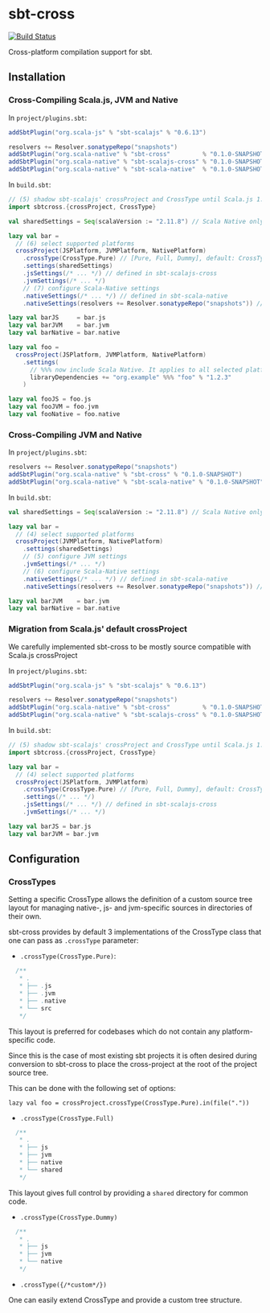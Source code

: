 <h1>sbt-cross</h1>

[![Build Status](https://travis-ci.org/scala-native/sbt-cross.svg?branch=master)](https://travis-ci.org/scala-native/sbt-cross)

Cross-platform compilation support for sbt.

<h2>Installation</h2>

<h3>Cross-Compiling Scala.js, JVM and Native</h3>

In `project/plugins.sbt`:

```scala
addSbtPlugin("org.scala-js" % "sbt-scalajs" % "0.6.13")

resolvers += Resolver.sonatypeRepo("snapshots")                           // (1)
addSbtPlugin("org.scala-native" % "sbt-cross"         % "0.1.0-SNAPSHOT") // (2)
addSbtPlugin("org.scala-native" % "sbt-scalajs-cross" % "0.1.0-SNAPSHOT") // (3)
addSbtPlugin("org.scala-native" % "sbt-scala-native"  % "0.1.0-SNAPSHOT") // (4)
```

In `build.sbt`:

```scala
// (5) shadow sbt-scalajs' crossProject and CrossType until Scala.js 1.0.0 is released
import sbtcross.{crossProject, CrossType}

val sharedSettings = Seq(scalaVersion := "2.11.8") // Scala Native only supports 2.11

lazy val bar =
  // (6) select supported platforms
  crossProject(JSPlatform, JVMPlatform, NativePlatform)
    .crossType(CrossType.Pure) // [Pure, Full, Dummy], default: CrossType.Full
    .settings(sharedSettings)
    .jsSettings(/* ... */) // defined in sbt-scalajs-cross
    .jvmSettings(/* ... */)
    // (7) configure Scala-Native settings
    .nativeSettings(/* ... */) // defined in sbt-scala-native
    .nativeSettings(resolvers += Resolver.sonatypeRepo("snapshots")) // until we have a stable scala-native releases

lazy val barJS     = bar.js
lazy val barJVM    = bar.jvm
lazy val barNative = bar.native

lazy val foo =
  crossProject(JSPlatform, JVMPlatform, NativePlatform)
    .settings(
      // %%% now include Scala Native. It applies to all selected platforms
      libraryDependencies += "org.example" %%% "foo" % "1.2.3"
    )

lazy val fooJS = foo.js
lazy val fooJVM = foo.jvm
lazy val fooNative = foo.native
```

<h3>Cross-Compiling JVM and Native</h3>

In `project/plugins.sbt`:

```scala
resolvers += Resolver.sonatypeRepo("snapshots")
addSbtPlugin("org.scala-native" % "sbt-cross" % "0.1.0-SNAPSHOT")        // (1)
addSbtPlugin("org.scala-native" % "sbt-scala-native" % "0.1.0-SNAPSHOT") // (2)
```

In `build.sbt`:

```scala
val sharedSettings = Seq(scalaVersion := "2.11.8") // Scala Native only supports 2.11

lazy val bar =
  // (4) select supported platforms
  crossProject(JVMPlatform, NativePlatform)
    .settings(sharedSettings)
    // (5) configure JVM settings
    .jvmSettings(/* ... */)
    // (6) configure Scala-Native settings
    .nativeSettings(/* ... */) // defined in sbt-scala-native
    .nativeSettings(resolvers += Resolver.sonatypeRepo("snapshots")) // until we have a stable scala-native releases

lazy val barJVM    = bar.jvm
lazy val barNative = bar.native
```

<h3>Migration from Scala.js' default crossProject</h3>

We carefully implemented sbt-cross to be mostly source compatible with Scala.js crossProject

In `project/plugins.sbt`:

```scala
addSbtPlugin("org.scala-js" % "sbt-scalajs" % "0.6.13")

resolvers += Resolver.sonatypeRepo("snapshots")                           // (1)
addSbtPlugin("org.scala-native" % "sbt-cross"         % "0.1.0-SNAPSHOT") // (2)
addSbtPlugin("org.scala-native" % "sbt-scalajs-cross" % "0.1.0-SNAPSHOT") // (3)
```

In `build.sbt`:

```scala
// (5) shadow sbt-scalajs' crossProject and CrossType until Scala.js 1.0.0 is released
import sbtcross.{crossProject, CrossType}

lazy val bar =
  // (4) select supported platforms
  crossProject(JSPlatform, JVMPlatform)
    .crossType(CrossType.Pure) // [Pure, Full, Dummy], default: CrossType.Full
    .settings(/* ... */)
    .jsSettings(/* ... */) // defined in sbt-scalajs-cross
    .jvmSettings(/* ... */)

lazy val barJS = bar.js
lazy val barJVM = bar.jvm
```
<h2>Configuration</h2>

<h3>CrossTypes</h3>

Setting a specific CrossType allows the definition of a custom source tree
layout for managing native-, js- and jvm-specific sources in directories of their
own.

sbt-cross provides by default 3 implementations of the CrossType class that one can
pass as `.crossType` parameter:

- `.crossType(CrossType.Pure)`:
```scala
  /**
   * .
   * ├── .js
   * ├── .jvm
   * ├── .native
   * └── src
   */
```
This layout is preferred for codebases which do not contain any platform-specific code.

Since this is the case of most existing sbt projects it is often desired during
conversion to sbt-cross to place the cross-project at the root of the project source tree.

This can be done with the following set of options:

`lazy val foo = crossProject.crossType(CrossType.Pure).in(file("."))`

- `.crossType(CrossType.Full)`
```scala
  /**
   * .
   * ├── js
   * ├── jvm
   * ├── native
   * └── shared
   */
```
This layout gives full control by providing a `shared` directory for common code.

- `.crossType(CrossType.Dummy)`
```scala
  /**
   * .
   * ├── js
   * ├── jvm
   * └── native
   */
```
- `.crossType({/*custom*/})`

One can easily extend CrossType and provide a custom tree structure.